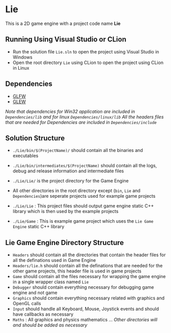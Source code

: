 # Lie
This is a 2D game engine with a project code name **Lie**

## Running Using Visual Studio or CLion
- Run the solution file `Lie.sln` to open the project using Visual Studio in Windows
- Open the root directory `Lie` using CLion to open the project using CLion in Linux

## Dependencies
- [GLFW](http://www.glfw.org/)
- [GLEW](http://glew.sourceforge.net/)

*Note that dependencies for Win32 application are included in `Dependencies/lib` and for linux `Dependencies/linux/lib`*
*All the headers files that are needed for Dependencies are included in `Dependencies/include`*

## Solution Structure
- `./Lie/bin/$(ProjectName)/` should contain all the binaries and executables
- `./Lie/bin/intermediates/$(ProjectName)` should contain all the logs, debug and release information and intermediate files

- `./Lie/Lie/` is the project directory for the Game Engine
- All other directories in the root directory except (`bin`, `Lie` and `Dependencies`)are seperate projects used for example game projects
- `./Lie/Lie` : This project files should output game engine static C++ library which is then used by the example projects
- `./Lie/Game` : This is example game project which uses the `Lie Game Engine` static C++ library

## Lie Game Engine Directory Structure
- `Headers` should contain all the directories that contain the header files for all the definations used in Game Engine
- `Headers/lie.h` should contain all the definations that are needed for the other game projects, this header file is used in game projects
- `Game` should contain all the files necessary for wrapping the game engine in a single wrapper class named `Lie`
- `Debugger` should contain everything necessary for debugging game engine and not game
- `Graphics` should contain everything necessary related with graphics and OpenGL calls
- `Input` should handle all Keyboard, Mouse, Joystick events and should have callbacks as necessary
- `Maths` : All graphics and physics mathematics
...
*Other directories will and should be added as necessary*

